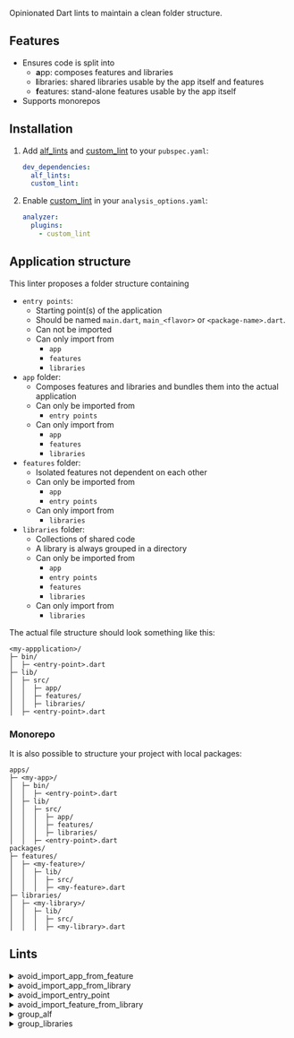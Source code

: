 Opinionated Dart lints to maintain a clean folder structure.

## Features

- Ensures code is split into
  - **a**pp: composes features and libraries
  - **l**ibraries: shared libraries usable by the app itself and features
  - **f**eatures: stand-alone features usable by the app itself
- Supports monorepos

## Installation

1. Add [alf_lints](https://pub.dev/packages/alf_lints) and [custom_lint](https://pub.dev/packages/custom_lint) to your `pubspec.yaml`:
   ```yaml
   dev_dependencies:
     alf_lints:
     custom_lint:
   ```
2. Enable [custom_lint](https://pub.dev/packages/custom_lint) in your `analysis_options.yaml`:
   ```yaml
   analyzer:
     plugins:
       - custom_lint
   ```

## Application structure

This linter proposes a folder structure containing

- `entry points`:
  - Starting point(s) of the application
  - Should be named `main.dart`, `main_<flavor>` or `<package-name>.dart`.
  - Can not be imported
  - Can only import from
    - `app`
    - `features`
    - `libraries`
- `app` folder:
  - Composes features and libraries and bundles them into the actual application
  - Can only be imported from
    - `entry points`
  - Can only import from
    - `app`
    - `features`
    - `libraries`
- `features` folder:
  - Isolated features not dependent on each other
  - Can only be imported from
    - `app`
    - `entry points`
  - Can only import from
    - `libraries`
- `libraries` folder:
  - Collections of shared code
  - A library is always grouped in a directory
  - Can only be imported from
    - `app`
    - `entry points`
    - `features`
    - `libraries`
  - Can only import from
    - `libraries`

The actual file structure should look something like this:

```
<my-appplication>/
├─ bin/
│  ├─ <entry-point>.dart
├─ lib/
│  ├─ src/
│  │  ├─ app/
│  │  ├─ features/
│  │  ├─ libraries/
│  ├─ <entry-point>.dart
```

### Monorepo

It is also possible to structure your project with local packages:

```
apps/
├─ <my-app>/
│  ├─ bin/
│  │  ├─ <entry-point>.dart
│  ├─ lib/
│  │  ├─ src/
│  │  │  ├─ app/
│  │  │  ├─ features/
│  │  │  ├─ libraries/
│  │  ├─ <entry-point>.dart
packages/
├─ features/
│  ├─ <my-feature>/
│  │  ├─ lib/
│  │  │  ├─ src/
│  │  │  ├─ <my-feature>.dart
├─ libraries/
│  ├─ <my-library>/
│  │  ├─ lib/
│  │  │  ├─ src/
│  │  │  ├─ <my-library>.dart
```

## Lints

<details>
  <summary>avoid_import_app_from_feature</summary>

  - Ensures that features don't import composing app code.
</details>

<details>
  <summary>avoid_import_app_from_library</summary>

  - Ensures that libraries don't import composing app code.
</details>

<details>
  <summary>avoid_import_entry_point</summary>

  - Ensures that no code imports entry points.
</details>

<details>
  <summary>avoid_import_feature_from_library</summary>

  - Ensures that libraries don't import features.
</details>

<details>
  <summary>group_alf</summary>

  - Ensures that files are placed and named according to the alf-linting conventions. Files should either
    - be a valid entry point placed in `lib/` or `bin/` directory and named `main.dart`, `main_<flavor>.dart` or `<packageName>.dart`
    - or placed within the `app`, `libraries` or `features` folder contained in the `lib/` or `lib/src/` folder.
</details>

<details>
  <summary>group_libraries</summary>

  - Ensures that files within the `libraries` folder are grouped into another folder.
</details>